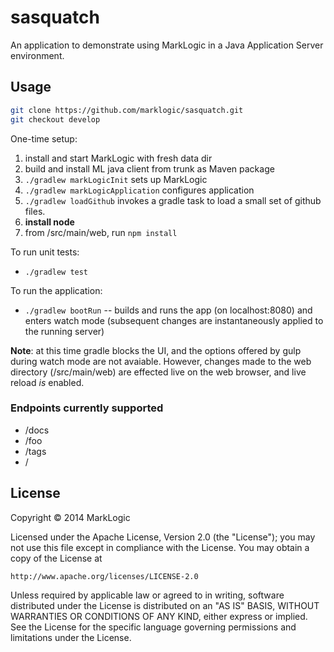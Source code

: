 # sasquatch

An application to demonstrate using MarkLogic in a Java Application Server environment.

## Usage


```bash
git clone https://github.com/marklogic/sasquatch.git
git checkout develop
```

One-time setup:

1. install and start MarkLogic with fresh data dir
2. build and install ML java client from trunk as Maven package
3. `./gradlew markLogicInit`          sets up MarkLogic
4. `./gradlew markLogicApplication`   configures application
5. `./gradlew loadGithub`   invokes a gradle task to load a small set of github files.
6. **install node**
7. from /src/main/web, run `npm install`

To run unit tests:

* `./gradlew test`


To run the application:

* `./gradlew bootRun` -- builds and runs the app (on localhost:8080) and enters
watch mode (subsequent changes are instantaneously applied to the running
server)

**Note**: at this time gradle blocks the UI, and the options offered by gulp
during watch mode are not avaiable.  However, changes made to the web directory
(/src/main/web) are effected live on the web browser, and live reload *is*
enabled.

### Endpoints currently supported

* /docs
* /foo
* /tags
* /

## License

Copyright © 2014 MarkLogic

Licensed under the Apache License, Version 2.0 (the "License");
you may not use this file except in compliance with the License.
You may obtain a copy of the License at

    http://www.apache.org/licenses/LICENSE-2.0

Unless required by applicable law or agreed to in writing, software
distributed under the License is distributed on an "AS IS" BASIS,
WITHOUT WARRANTIES OR CONDITIONS OF ANY KIND, either express or implied.
See the License for the specific language governing permissions and
limitations under the License.

